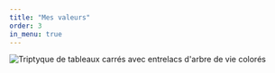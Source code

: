 ```yaml
---
title: "Mes valeurs"
order: 3
in_menu: true
---
```

![Triptyque de tableaux carrés avec entrelacs d'arbre de vie colorés](/images/créations-triptyque-moderne.jpg) 